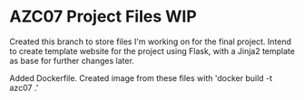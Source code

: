 # AZC07 Project Files WIP

Created this branch to store files I'm working on for the final project.
Intend to create template website for the project using Flask, with a Jinja2 template as base for further changes later.

Added Dockerfile. 
Created image from these files with 'docker build -t azc07 .'
